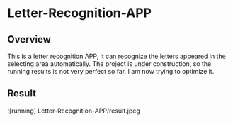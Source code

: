 # Letter-Recognition-APP
## Overview
This is a letter recognition APP, it can recognize the letters appeared in the selecting area automatically. The project is under construction, so the running results is not very perfect so far. I am now trying to optimize it.
## Result
![running] Letter-Recognition-APP/result.jpeg
